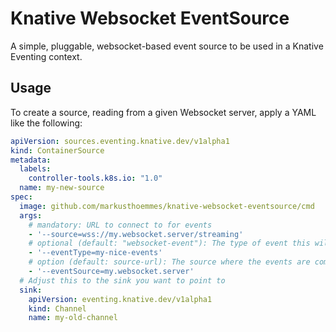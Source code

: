 # Knative Websocket EventSource

A simple, pluggable, websocket-based event source to be used in a Knative Eventing context.

## Usage

To create a source, reading from a given Websocket server, apply a YAML like the following:

```yaml
apiVersion: sources.eventing.knative.dev/v1alpha1
kind: ContainerSource
metadata:
  labels:
    controller-tools.k8s.io: "1.0"
  name: my-new-source
spec:
  image: github.com/markusthoemmes/knative-websocket-eventsource/cmd
  args:
    # mandatory: URL to connect to for events
    - '--source=wss://my.websocket.server/streaming'
    # optional (default: "websocket-event"): The type of event this will emit
    - '--eventType=my-nice-events'
    # option (default: source-url): The source where the events are coming from
    - '--eventSource=my.websocket.server'
  # Adjust this to the sink you want to point to
  sink:
    apiVersion: eventing.knative.dev/v1alpha1
    kind: Channel
    name: my-old-channel
```